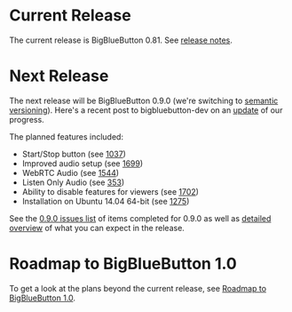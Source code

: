 # Current Release #

The current release is BigBlueButton 0.81.  See [release notes](ReleaseNotes.md).

# Next Release #

The next release will be BigBlueButton 0.9.0 (we're switching to [semantic versioning](http://semver.org/)).  Here's a recent post to bigbluebutton-dev on an [update](https://groups.google.com/d/msg/bigbluebutton-dev/jb-H3uZO3cI/vmKJYdll0EIJ) of our progress.

The planned features included:

  * Start/Stop button (see [1037](https://code.google.com/p/bigbluebutton/issues/detail?id=1037))
  * Improved audio setup (see [1699](https://code.google.com/p/bigbluebutton/issues/detail?id=1699))
  * WebRTC Audio (see [1544](https://code.google.com/p/bigbluebutton/issues/detail?id=1544))
  * Listen Only Audio (see [353](https://code.google.com/p/bigbluebutton/issues/detail?id=353))
  * Ability to disable features for viewers (see [1702](https://code.google.com/p/bigbluebutton/issues/detail?id=1702))
  * Installation on Ubuntu 14.04 64-bit (see [1275](https://code.google.com/p/bigbluebutton/issues/detail?id=1275))

See the [0.9.0 issues list](https://code.google.com/p/bigbluebutton/issues/list?can=1&q=milestone=Release0.9.0) of items completed for 0.9.0 as well as [detailed overview](https://code.google.com/p/bigbluebutton/wiki/090Overview) of what you can expect in the release.

# Roadmap to BigBlueButton 1.0 #

To get a look at the plans beyond the current release, see [Roadmap to BigBlueButton 1.0](RoadMap1dot0.md).